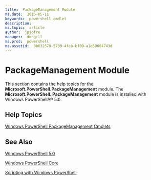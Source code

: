 ```yaml
---
title:  PackageManagement Module
ms.date:  2016-05-11
keywords:  powershell,cmdlet
description:  
ms.topic:  article
author:  jpjofre
manager:  dongill
ms.prod:  powershell
ms.assetid:  8b632570-5739-4fab-bf09-a1d59004743d
---
```


# PackageManagement Module
This section contains the help topics for the **Microsoft.PowerShell.PackageManagement** module. The **Microsoft.PowerShell. PackageManagement** module is installed with Windows PowerShellÂ® 5.0.

## Help Topics
[Windows PowerShell PackageManagement Cmdlets](http://technet.microsoft.com/library/dn890706(v=wps.640).aspx)

## See Also
[Windows PowerShell 5.0](Windows-PowerShell-5.0.md)

[Windows PowerShell Core](https://technet.microsoft.com/en-us/library/4b75f1e4-f327-48f3-92ab-bf5435094d41)

[Scripting with Windows PowerShell](../../getting-started/fundamental/Scripting-with-Windows-PowerShell.md)

